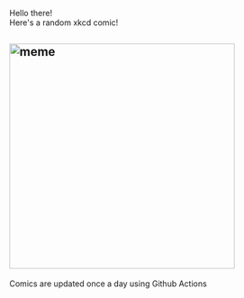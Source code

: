 Hello there! <br>Here's a random xkcd comic!<br>
## <img src="https://imgs.xkcd.com/comics/compact_graphs.png" alt="meme" width="400"/><br>
Comics are updated once a day using Github Actions